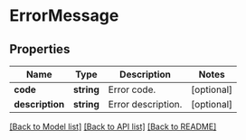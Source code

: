 # ErrorMessage

## Properties
Name | Type | Description | Notes
------------ | ------------- | ------------- | -------------
**code** | **string** | Error code. | [optional] 
**description** | **string** | Error description. | [optional] 

[[Back to Model list]](../README.md#documentation-for-models) [[Back to API list]](../README.md#documentation-for-api-endpoints) [[Back to README]](../README.md)


